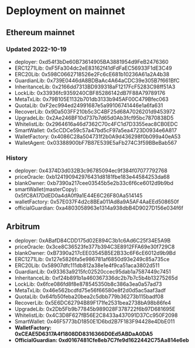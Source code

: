 # Deployment on mainnet

## Ethereum mainnet

### Updated 2022-10-19
- deployer: 0xd54f3bDe60B73614905BA3881954d9FeB2476360
- ERC1271Lib: 0xF5Fa304dc2eE83162f41dFdFaEC56933F1dE3C49
- ERC20Lib: 0x598C0662718526e2Fc6cE681b10236A61a2A4b38
- GuardianLib: 0x739E0446dA8BDBaAc4A64aCDC39e305B7f661BfC
- InheritanceLib: 0x2166dd7313BD939318aF1217FcF5283C98ff51A3
- LockLib: 0x33936fc9359240CBF85286142dB7F88A79789176
- MetaTxLib: 0x79B105E1132b701db3133b945AF00C479Bfec063
- QuotaLib: 0xF2ec994ed24991687e5a99106741446e1a6fa631
- RecoverLib: 0x9Da503FF210b5c3C4BF25d68A7026201d9453972
- UpgradeLib: 0x2Ae246BF10d737b7d65d0Ab3fcf95bc7870838D5
- WhitelistLib: 0x2964616a46d7362C70c4FC1d7D3355eac8CB0EDC
- SmartWallet:  0x5cCDCe59c57a47bd5cF97a5ea4723D0934e6A817
- WalletFactory: 0x4086C28a504731f2b0A9d436298f0b099a40eA53
- WalletAgent: 0x03388900bF7B87E539E5aFb274C3f59BBeBab567

### History
- deployer: 0x4374D3d032B3c96785094ec9f384f07077792768
- priceOracle: 0xb124190942976431d8181fbe183e44584253da68
- blankOwner: 0xb7390a217cee03545b5e2b33c6f6ce6012d9b9bd
- smartWallet(masterCopy): 0x5fC8A17DdED0a4dA0f9a1E44E6C26F80Aa514145
- walletFactory: 0x57E037F4d2c8BEa011Ad8a9A5AF4AaEEd508650f
- officialGuardian: 0xa4803058963e1314a938dbB4D9027D156e034f6f

## Arbitrum

- deployer: 0xABafD84CDD175d02E894C3b1c6Ad6C25f34E5A9B
- priceOracle: 0x3ce8C36523fe377b394C3E8912FFA69e30f729C8
- blankOwner: 0xB7390a217cEE03545B5E2B33c6F6cE6012d9b9Bd
- ERC1271Lib: 0x127e5826fa5e986781af6850d93e249c85a735ce
- ERC20Lib: 0x58907dfc111db812a38e1e4f9ca51aca3802d511
- GuardianLib: 0x93363a9215fc02520ccec95dab1a7587449c7451
- InheritanceLib: 0xf24b891b1a460367336dc2b7b7c5b4b13275265d
- LockLib: 0x6fce086fd8f8e878545350b8c386a3ea0a57ad73
- MetaTxLib: 0x46e562bcdfd75e56f66580e8f2d0d5ac5aaf3adf
- QuotaLib: 0x64fb50feba20bea2c5dbb779b36273b115badf08
- RecoverLib: 0x5E6DC62794B89F171fe2531bea2738bA98b86fe4
- UpgradeLib: 0x2Db5Fb9b77845b989028F378722f6b97D681695E
- WhitelistLib: 0x4C3D8F627fB56E2C8433a437091D37Cc950F2098
- SmartWallet: 0x46F5773bD1850E1D6bd2B7F183F94428e4DbE011
- **WalletFactory: 0xCEAE5D6317A4f1808DD8316366D0Ed5ABDaA0DA5**
- **OfficialGuardian: 0xd0167481Cfe8eb7C7fe9d1622442C75Aa814e6eb**
